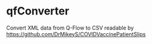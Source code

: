 # qfConverter
Convert XML data from Q-Flow to CSV readable by https://github.com/DrMikeyS/COVIDVaccinePatientSlips
